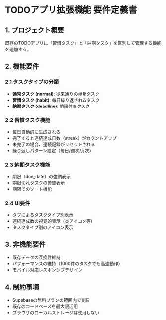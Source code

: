 # TODOアプリ拡張機能 要件定義書

## 1. プロジェクト概要
既存のTODOアプリに「習慣タスク」と「納期タスク」を区別して管理する機能を追加する。

## 2. 機能要件

### 2.1 タスクタイプの分類
- **通常タスク (normal)**: 従来通りの単発タスク
- **習慣タスク (habit)**: 毎日繰り返されるタスク
- **納期タスク (deadline)**: 期限付きタスク

### 2.2 習慣タスク機能
- 毎日自動的に生成される
- 完了すると連続達成日数（streak）がカウントアップ
- 未完了の場合、連続記録がリセットされる
- 繰り返しパターン設定（毎日/週次/月次）

### 2.3 納期タスク機能
- 期限（due_date）の強調表示
- 期限切れタスクの警告表示
- 期限でのソート機能

### 2.4 UI要件
- タブによるタスクタイプ別表示
- 連続達成数の視覚的表示（炎アイコン等）
- タスクタイプ別のアイコン表示

## 3. 非機能要件
- 既存データの互換性維持
- パフォーマンスの維持（1000件のタスクでも高速動作）
- モバイル対応レスポンシブデザイン

## 4. 制約事項
- Supabaseの無料プランの範囲内で実装
- 既存のコードベースを最大限活用
- ブラウザのローカルストレージは使用しない